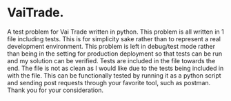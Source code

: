 # VaiTrade.
A test problem for Vai Trade written in python.
This problem is all written in 1 file including tests. This is for simplicity sake rather than to represent a real development environment.
This problem is left in debug/test mode rather than being in the setting for production deployment so that tests can be run and my solution can be verified.
Tests are included in the file towards the end.
The file is not as clean as I would like due to the tests being included in with the file.
This can be functionally tested by running it as a python script and sending post requests through your favorite tool, such as postman.
Thank you for your consideration.
